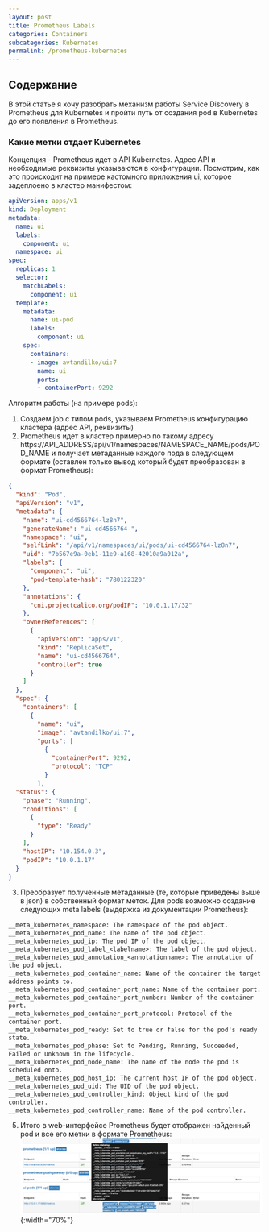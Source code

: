```yaml
---
layout: post
title: Prometheus Labels
categories: Containers
subcategories: Kubernetes
permalink: /prometheus-kubernetes
---
```


## Содержание

В этой статье я хочу разобрать механизм работы Service Discovery в Prometheus для Kubernetes и пройти путь от создания pod в Kubernetes до его появления в Prometheus.

### Какие метки отдает Kubernetes

Концепция - Prometheus идет в API Kubernetes. Адрес API и необходимые реквизиты указываются в конфигурации. Посмотрим, как это происходит на примере кастомного приложения ui, которое задеплоено в кластер манифестом:

```yaml
apiVersion: apps/v1
kind: Deployment
metadata:
  name: ui
  labels:
    component: ui
  namespace: ui
spec:
  replicas: 1
  selector:
    matchLabels:
      component: ui
  template:
    metadata:
      name: ui-pod
      labels:
        component: ui
    spec:
      containers:
      - image: avtandilko/ui:7
        name: ui
        ports:
        - containerPort: 9292
```

Алгоритм работы (на примере pods):

1. Создаем job с типом pods, указываем Prometheus конфигурацию кластера (адрес API, реквизиты)
2. Prometheus идет в кластер примерно по такому адресу https://API_ADDRESS/api/v1/namespaces/NAMESPACE_NAME/pods/POD_NAME и получает метаданные каждого пода в следующем формате (оставлен только вывод который будет преобразован в формат Prometheus):

```json
{
  "kind": "Pod",
  "apiVersion": "v1",
  "metadata": {
    "name": "ui-cd4566764-lz8n7",
    "generateName": "ui-cd4566764-",
    "namespace": "ui",
    "selfLink": "/api/v1/namespaces/ui/pods/ui-cd4566764-lz8n7",
    "uid": "7b567e9a-0eb1-11e9-a168-42010a9a012a",
    "labels": {
      "component": "ui",
      "pod-template-hash": "780122320"
    },
    "annotations": {
      "cni.projectcalico.org/podIP": "10.0.1.17/32"
    },
    "ownerReferences": [
      {
        "apiVersion": "apps/v1",
        "kind": "ReplicaSet",
        "name": "ui-cd4566764",
        "controller": true
      }
    ]
  },
  "spec": {
    "containers": [
      {
        "name": "ui",
        "image": "avtandilko/ui:7",
        "ports": [
          {
            "containerPort": 9292,
            "protocol": "TCP"
          }
        ],
  "status": {
    "phase": "Running",
    "conditions": [
      {
        "type": "Ready"
      }
    ],
    "hostIP": "10.154.0.3",
    "podIP": "10.0.1.17"
  }
}
```

3. Преобразует полученные метаданные (те, которые приведены выше в json) в собственный формат меток. Для pods возможно создание следующих meta labels (выдержка из документации Prometheus):
```
__meta_kubernetes_namespace: The namespace of the pod object.
__meta_kubernetes_pod_name: The name of the pod object.
__meta_kubernetes_pod_ip: The pod IP of the pod object.
__meta_kubernetes_pod_label_<labelname>: The label of the pod object.
__meta_kubernetes_pod_annotation_<annotationname>: The annotation of the pod object.
__meta_kubernetes_pod_container_name: Name of the container the target address points to.
__meta_kubernetes_pod_container_port_name: Name of the container port.
__meta_kubernetes_pod_container_port_number: Number of the container port.
__meta_kubernetes_pod_container_port_protocol: Protocol of the container port.
__meta_kubernetes_pod_ready: Set to true or false for the pod's ready state.
__meta_kubernetes_pod_phase: Set to Pending, Running, Succeeded, Failed or Unknown in the lifecycle.
__meta_kubernetes_pod_node_name: The name of the node the pod is scheduled onto.
__meta_kubernetes_pod_host_ip: The current host IP of the pod object.
__meta_kubernetes_pod_uid: The UID of the pod object.
__meta_kubernetes_pod_controller_kind: Object kind of the pod controller.
__meta_kubernetes_pod_controller_name: Name of the pod controller.
```

5. Итого в web-интерфейсе Prometheus будет отображен найденный pod и все его метки в формате Prometheus:
![prometheus-target](public/prometheus-target.png){:width="70%"}